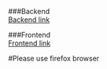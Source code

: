 ###Backend
<br>
[Backend link](https://taskmanager-jh7z.onrender.com/)

###Frontend
<br>
[Frontend link](https://taskmanager22.netlify.app/)

#Please use firefox browser